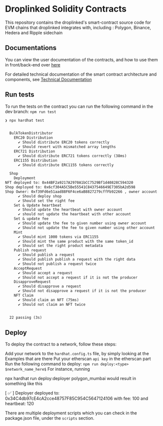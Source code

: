 # Droplinked Solidity Contracts

This repository contains the droplinked's smart-contract source code for EVM chains that droplinked integrates with, including : Polygon, Binance, Hedera and Ripple sidechain

## Documentations

You can view the user documentation of the contracts, and how to use them in front/back-end over [here](./docs/overall.md)

For detailed technical documentation of the smart contract architecture and components, see [Technical Documentation](./docs/technical_documentation.md)

## Run tests

To run the tests on the contract you can run the following command in the dev branch:
`npm run test`

```txt
❯ npx hardhat test


  BulkTokenDistributor
    ERC20 Distribution
      ✔ Should distribute ERC20 tokens correctly
      ✔ Should revert with mismatched array lengths
    ERC721 Distribution
      ✔ Should distribute ERC721 tokens correctly (38ms)
    ERC1155 Distribution
      ✔ Should distribute ERC1155 tokens correctly

  Shop
    Deployment
NFT deployed to: 0x44BF2a9217A2970A1bCC7529Bf1d40828C594320
Shop deployed to: 0x6cf304A5C5Be55541C8437546649E7305bA2d598
Shop Owner: 0xf39Fd6e51aad88F6F4ce6aB8827279cffFb92266 , owner account: 0xf39Fd6e51aad88F6F4ce6aB8827279cffFb92266
      ✔ Should deploy shop
      ✔ Should set the right fee
    Set & Update heartbeat
      ✔ Should update the heartbeat with owner account
      ✔ should not update the heartbeat with other account
    Set & update fee
      ✔ Should update the fee to given number using owner account
      ✔ Should not update the fee to given number using other account
    Mint
      ✔ Should mint 1000 tokens via ERC1155
      ✔ Should mint the same product with the same token_id
      ✔ Should set the right product metadata
    Publish request
      ✔ Should publish a request
      ✔ Should publish publish a request with the right data
      ✔ Should not publish a request twice
    AcceptRequest
      ✔ Should accept a request
      ✔ Should not accept a request if it is not the producer
    DisapproveRequest
      ✔ Should disapprove a request
      ✔ Should not disapprove a request if it is not the producer
    NFT Claim
      ✔ Should claim an NFT (75ms)
      ✔ Should not claim an NFT twice


  22 passing (3s)
```

## Deploy

To deploy the contract to a network, follow these steps:

Add your network to the `hardhat.config.ts` file, by simply looking at the Examples that are there
Put your etherscan `api key` in the etherscan part
Run the following command to deploy:
`npm run deploy:<type> $network_name_here$`
For instance, running

npx hardhat run deploy:deployer polygon_mumbai
would result in something like this

[ ✅ ] Deployer deployed to: 0x34C4db97cE4cA2cce48757F85C954C5647124106 with fee: 100 and heartbeat: 120

There are multiple deployment scripts which you can check in the package.json file, under the `scripts` section.
